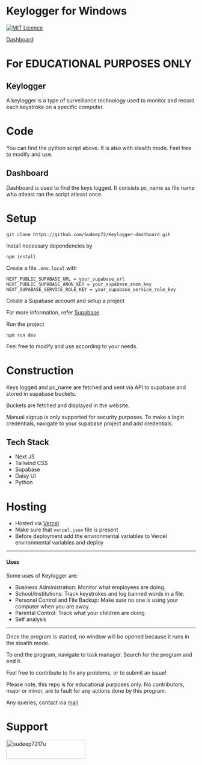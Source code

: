 # Keylogger for Windows

[![MIT Licence](https://badges.frapsoft.com/os/mit/mit.png?v=103)](https://opensource.org/licenses/mit-license.php)

[Dashboard](https://whisparo.vercel.app)

# For EDUCATIONAL PURPOSES ONLY

## Keylogger
A keylogger is a type of surveillance technology used to monitor and record each keystroke on a specific computer.

# Code
You can find the python script above. It is also with stealth mode. Feel free to modify and use.

## Dashboard
Dashboard is used to find the keys logged. It consists pc_name as file name who atleast ran the script atleast once.

# Setup
``` 
git clone https://github.com/Sudeep72/Keylogger-dashboard.git
```

Install necessary dependencies by 
``` 
npm install
```

Create a file `.env.local` with
```
NEXT_PUBLIC_SUPABASE_URL = your_supabase_url
NEXT_PUBLIC_SUPABASE_ANON_KEY = your_supabase_anon_key
NEXT_SUPABASE_SERVICE_ROLE_KEY = your_supabase_service_role_key
```
Create a Supabase account and setup a project

For more information, refer [Supabase](https://supabase.com/docs)

Run the project
```
npm run dev
```
Feel free to modify and use according to your needs.

# Construction
Keys logged and pc_name are fetched and sent via API to supabase and stored in supabase buckets.

Buckets are fetched and displayed in the website.

Manual signup is only supported for security purposes. To make a login credentials, navigate to your supabase project 
and add credentials.

## Tech Stack
- Next JS
- Tailwind CSS
- Supabase
- Daisy UI
- Python

# Hosting
- Hosted via [Vercel](https://vercel.com)
- Make sure that `vercel.json` file is present
- Before deployment add the environmental variables to Vercel environmental variables and deploy

---
#### Uses

Some uses of Keylogger are:

- Business Administration: Monitor what employees are doing.
- School/Institutions: Track keystrokes and log banned words in a file.
- Personal Control and File Backup: Make sure no one is using your computer when you are away.
- Parental Control: Track what your children are doing.
- Self analysis

---

Once the program is started, no window will be opened because it runs in the stealth mode.

To end the program, navigate to task manager. Search for the program and end it.

Feel free to contribute to fix any problems, or to submit an issue!

Please note, this repo is for educational purposes only. No contributors, major or minor, are to fault for any actions done by this program.

Any queries, contact via [mail](sudeep7217@gmail.com)

# Support
<p><a href="https://www.buymeacoffee.com/sudeep7217u"> <img align="left" src="https://cdn.buymeacoffee.com/buttons/v2/default-yellow.png" height="50" width="210" alt="sudeep7217u" /></a></p><br><br><p>&nbsp;</p>
